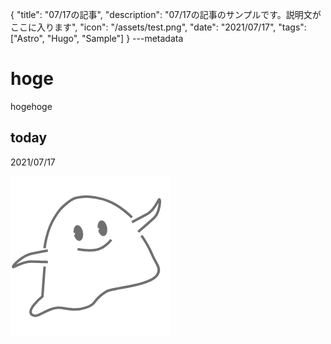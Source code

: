 {
  "title": "07/17の記事",
  "description": "07/17の記事のサンプルです。説明文がここに入ります",
  "icon": "/assets/test.png",
  "date": "2021/07/17",
  "tags": ["Astro", "Hugo", "Sample"]
}
---metadata

# hoge
hogehoge

## today
2021/07/17

![img](/assets/test.png)